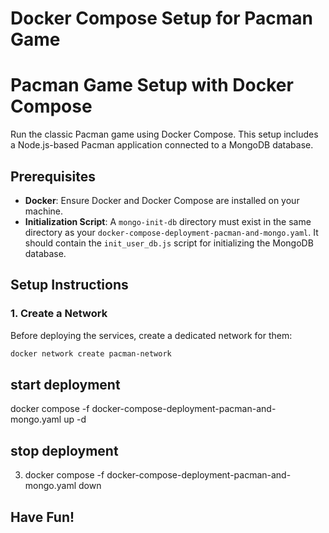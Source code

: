 # Docker Compose Setup for Pacman Game

# Pacman Game Setup with Docker Compose

Run the classic Pacman game using Docker Compose. This setup includes a Node.js-based Pacman application connected to a MongoDB database.

## Prerequisites

- **Docker**: Ensure Docker and Docker Compose are installed on your machine.
- **Initialization Script**: A `mongo-init-db` directory must exist in the same directory as your `docker-compose-deployment-pacman-and-mongo.yaml`. It should contain the `init_user_db.js` script for initializing the MongoDB database.

## Setup Instructions

### 1. Create a Network

Before deploying the services, create a dedicated network for them:

```bash
docker network create pacman-network
```
## start deployment 
docker compose -f docker-compose-deployment-pacman-and-mongo.yaml up -d
## stop deployment
3. docker compose -f docker-compose-deployment-pacman-and-mongo.yaml down
## Have Fun!